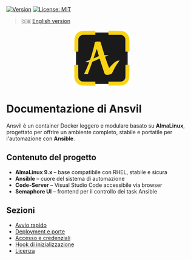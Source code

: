 [![Version](https://img.shields.io/badge/version-v0.1.7--beta-blue)](#)
[![License: MIT](https://img.shields.io/badge/License-MIT-yellow.svg)](https://opensource.org/licenses/MIT)

> 🇬🇧 [English version](../en/index.md)

<p align="center">
  <img src="../../front/html/img/logo.svg" alt="Ansvil logo" width="150">
</p>

# Documentazione di Ansvil

Ansvil è un container Docker leggero e modulare basato su **AlmaLinux**, progettato per offrire un ambiente completo, stabile e portatile per l'automazione con **Ansible**.

## Contenuto del progetto

- **AlmaLinux 9.x** – base compatibile con RHEL, stabile e sicura
- **Ansible** – cuore del sistema di automazione
- **Code-Server** – Visual Studio Code accessibile via browser
- **Semaphore UI** – frontend per il controllo dei task Ansible

## Sezioni

- [Avvio rapido](quick-start.md)
- [Deployment e porte](deployment.md)
- [Accesso e credenziali](access.md)
- [Hook di inizializzazione](hooks.md)
- [Licenza](license.md)
